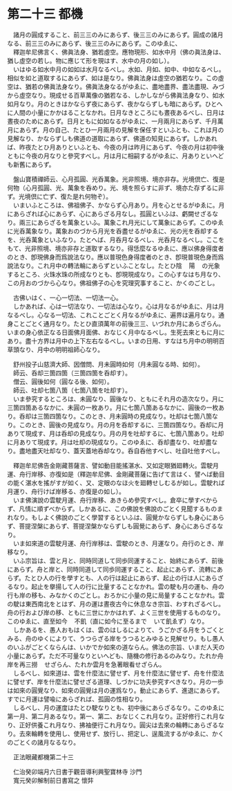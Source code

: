 # 第二十三 都機
　諸月の圓成すること、前三三のみにあらず、後三三のみにあらず。圓成の諸月なる、前三三のみにあらず、後三三のみにあらず。このゆゑに、  
　釋迦牟尼佛言く、佛眞法身、猶若虛空。應物現形、如水中月（佛の眞法身は、猶し虛空の若し。物に應じて形を現はす、水中の月の如し）。  
　いはゆる如水中月の如如は水月なるべし。水如、月如、如中、中如なるべし。相似を如と道取するにあらず、如は是なり。佛眞法身は虛空の猶若なり。この虛空は、猶若の佛眞法身なり。佛眞法身なるがゆゑに、盡地盡界、盡法盡現、みづから虛空なり。現成せる百草萬像の猶若なる、しかしながら佛眞法身なり、如水如月なり。月のときはかならず夜にあらず、夜かならずしも暗にあらず。ひとへに人間の小量にかかはることなかれ。日月なきところにも晝夜あるべし、日月は晝夜のためにあらず。日月ともに如如なるがゆゑに、一月兩月にあらず、千月萬月にあらず。月の自己、たとひ一月兩月の見解を保任すといふとも、これは月の見解なり、かならずしも佛道の道取にあらず、佛道の知見にあらず。しかあれば、昨夜たとひ月ありといふとも、今夜の月は昨月にあらず、今夜の月は初中後ともに今夜の月なりと參究すべし。月は月に相嗣するがゆゑに、月ありといへども新舊にあらず。  
  
　盤山寶積禪師云、心月孤圓、光呑萬象。光非照境、境亦非存。光境倶亡、復是何物（心月孤圓、光、萬象を呑めり。光、境を照らすに非ず、境亦た存ずるに非ず。光境倶に亡ず、復た是れ何物ぞ）。  
　いまいふところは、佛祖佛子、かならず心月あり。月を心とせるがゆゑに。月にあらざれば心にあらず、心にあらざる月なし。孤圓といふは、虧闕せざるなり。兩三にあらざるを萬象といふ。萬象これ月光にして萬象にあらず。このゆゑに光呑萬象なり。萬象おのづから月光を呑盡せるがゆゑに、光の光を呑却するを、光呑萬象といふなり。たとへば、月呑月なるべし、光呑月なるべし。ここをもて、光非照境、境亦非存と道取するなり。得恁麼なるゆゑに、應以佛身得度者のとき、卽現佛身而爲說法なり。應以普現色身得度者のとき、卽現普現色身而爲說法なり。これ月中の轉法輪にあらずといふことなし。たとひ陰<img width="16" height="16" src="_cSQgioD.png" border="0">陽<img width="16" height="16" src="_cSQgioD.png" border="0">の光象するところ、火珠水珠の所成なりとも、卽現現成なり。この心すなはち月なり、この月おのづから心なり。佛祖佛子の心を究理究事すること、かくのごとし。  
  
　古佛いはく、一心一切法、一切法一心。  
　しかあれば、心は一切法なり、一切法は心なり。心は月なるがゆゑに、月は月なるべし。心なる一切法、これことごとく月なるがゆゑに、遍界は遍月なり。通身ことごとく通月なり。たとひ直須萬年の前後三三、いづれか月にあらざらん。いまの身心依正なる日面佛月面佛、おなじく月中なるべし。生死去來ともに月にあり。盡十方界は月中の上下左右なるべし。いまの日用、すなはち月中の明明百草頭なり、月中の明明祖師心なり。  
  
　舒州投子山慈濟大師、因僧問、月未圓時如何（月未圓なる時、如何）。  
　師云、呑却三箇四箇（三箇四箇を呑却す）。  
　僧云、圓後如何（圓なる後、如何）。  
　師云、吐却七箇八箇（七箇八箇を吐却す）。  
　いま參究するところは、未圓なり、圓後なり、ともにそれ月の造次なり。月に三箇四箇あるなかに、未圓の一枚あり。月に七箇八箇あるなかに、圓後の一枚あり。呑却は三箇四箇なり。このとき、月未圓時の見成なり。吐却は七箇八箇なり。このとき、圓後の見成なり。月の月を呑却するに、三箇四箇なり。呑却に月ありて現成す、月は呑却の見成なり。月の月を吐却するに、七箇八箇あり。吐却に月ありて現成す。月は吐却の現成なり。このゆゑに、呑却盡なり、吐却盡なり。盡地盡天吐却なり、蓋天蓋地呑却なり。呑自呑他すべし、吐自吐他すべし。  
  
　釋迦牟尼佛告金剛藏菩薩言、譬如動目能搖湛水、又如定眼猶廻轉火。雲駛月運、舟行岸移、亦復如是（釋迦牟尼佛、金剛藏菩薩に告げて言はく、譬へば動目の能く湛水を搖がすが如く、又、定眼のなほ火を廻轉せしむるが如し。雲駛れば月運り、舟行けば岸移る、亦復是の如し）。  
　いま佛演說の雲駛月運、舟行岸移、あきらめ參究すべし。倉卒に學すべからず、凡情󠄁に順ずべからず。しかあるに、この佛說を佛說のごとく見聞するものまれなり。もしよく佛說のごとく學習󠄁するといふは、圓覺かならずしも身心にあらず、菩提涅槃にあらず、菩提涅槃かならずしも圓覺にあらず、身心にあらざるなり。  
　いま如來道の雲駛月運、舟行岸移は、雲駛のとき、月運なり。舟行のとき、岸移なり。  
　いふ宗旨は、雲と月と、同時同道して同歩同運すること、始終にあらず、前後にあらず。舟と岸と、同時同道して同歩同運すること、起止にあらず、流轉にあらず。たとひ人の行を學すとも、人の行は起止にあらず、起止の行は人にあらざるなり。起止を擧揚して人の行に比量することなかれ。雲の駛も月の運も、舟の行も岸の移も、みなかくのごとし。おろかに小量の見に局量することなかれ。雲の駛は東西南北をとはず、月の運は晝夜古今に休息なき宗旨、わすれざるべし。舟の行および岸の移、ともに三世にかかはれず、よく三世を使用するものなり。このゆゑに、直至如今<img width="16" height="16" src="_crSkdR7.png" border="0">不飢（直に如今に至るまで<img width="16" height="16" src="_crSkdR7.png" border="0">いて飢ゑず）なり。  
　しかあるを、愚人おもはくは、雲のはしるによりて、うごかざる月をうごくとみる、舟のゆくによりて、うつらざる岸をうつるとみゆると見解せり。もし愚人のいふがごとくならんは、いかでか如來の道ならん。佛法の宗旨、いまだ人天の小量にあらず。ただ不可量なりといへども、隨機の修行あるのみなり。たれか舟岸を再三撈<img width="16" height="16" src="_cjl52hg.png" border="0">せざらん、たれか雲月を急著眼看せざらん。  
　しるべし、如來道は、雲を什麼法に譬せず、月を什麼法に譬せず、舟を什麼法に譬せず、岸を什麼法に譬せざる道理、しづかに功夫參究すべきなり。月の一歩は如來の圓覺なり、如來の圓覺は月の運爲なり。動止にあらず、進退にあらず。すでに月運は譬喩にあらざれば、孤圓の性相なり。  
　しるべし、月の運度はたとひ駛なりとも、初中後にあらざるなり。このゆゑに第一月、第二月あるなり。第一、第二、おなじくこれ月なり。正好修行これ月なり、正好供養これ月なり、拂袖便行これ月なり。圓尖は去來の輪轉にあらざるなり。去來輪轉を使用し、使用せず、放行し、把定し、逞風流するがゆゑに、かくのごとくの諸月なるなり。  
  
　正法眼藏都機第二十三  
  
　仁治癸卯端月六日書于觀音導利興聖寶林寺 沙門  
　寬元癸卯解制前日書寫之 懷弉